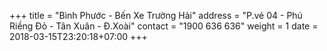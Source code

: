+++
title = "Bình Phước - Bến Xe Trường Hải"
address = "P.vé 04 - Phú Riềng Đỏ - Tân Xuân - Đ.Xoài"
contact = "1900 636 636"
weight =  1
date = 2018-03-15T23:20:18+07:00
+++
